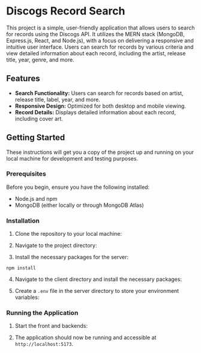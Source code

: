 # Discogs Record Search

This project is a simple, user-friendly application that allows users to search for records using the Discogs API. It utilizes the MERN stack (MongoDB, Express.js, React, and Node.js), with a focus on delivering a responsive and intuitive user interface. Users can search for records by various criteria and view detailed information about each record, including the artist, release title, year, genre, and more.

## Features

- **Search Functionality:** Users can search for records based on artist, release title, label, year, and more.
- **Responsive Design:** Optimized for both desktop and mobile viewing.
- **Record Details:** Displays detailed information about each record, including cover art.

## Getting Started

These instructions will get you a copy of the project up and running on your local machine for development and testing purposes.

### Prerequisites

Before you begin, ensure you have the following installed:

- Node.js and npm
- MongoDB (either locally or through MongoDB Atlas)

### Installation

1. Clone the repository to your local machine:

2. Navigate to the project directory:

3. Install the necessary packages for the server:

```cd server
npm install
```

4. Navigate to the client directory and install the necessary packages:

5. Create a `.env` file in the server directory to store your environment variables:

### Running the Application

1. Start the front and backends:

2. The application should now be running and accessible at `http://localhost:5173`.
